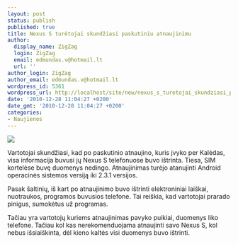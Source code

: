 ```yaml
---
layout: post
status: publish
published: true
title: Nexus S turėtojai skundžiasi paskutiniu atnaujinimu
author:
  display_name: ZigZag
  login: ZigZag
  email: edmundas.v@hotmail.lt
  url: ''
author_login: ZigZag
author_email: edmundas.v@hotmail.lt
wordpress_id: 5361
wordpress_url: http://localhost/site/new/nexus_s_turetojai_skundziasi_paskutiniu_atnaujinimu/
date: '2010-12-28 11:04:27 +0200'
date_gmt: '2010-12-28 11:04:27 +0200'
categories:
- Naujienos
---
```

<div class="imgright"><img src="http://www.part.lt/img/fef6031a34e1f81787482914160975e5508.jpg"  /></div>
<p>Vartotojai skundžiasi, kad po paskutinio atnaujino, kuris įvyko per Kalėdas, visa informacija buvusi jų Nexus S telefonuose buvo ištrinta. Tiesa, SIM kortelėse buvę duomenys nedingo. Atnaujinimas turėjo atanujinti Android operacinės sistemos versiją iki 2.3.1 versijos.</p>
<p>Pasak šaltinių, iš kart po atnaujinimo buvo ištrinti elektroniniai laiškai, nuotraukos, programos buvusios telefone. Tai reiškia, kad vartotojai prarado pinigus, sumokėtus už programas.</p>
<p>Tačiau yra vartotojų kuriems atnaujinimas pavyko puikiai, duomenys liko telefone. Tačiau kol kas nerekomenduojama atnaujinti savo Nexus S, kol nebus išsiaiškinta, dėl kieno kaltės visi duomenys buvo ištrinti.<br /></p>
